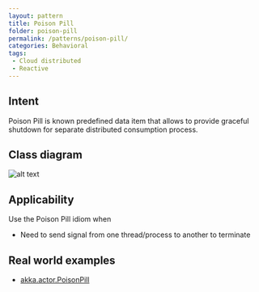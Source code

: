 ```yaml
---
layout: pattern
title: Poison Pill
folder: poison-pill
permalink: /patterns/poison-pill/
categories: Behavioral
tags:
 - Cloud distributed
 - Reactive
---
```


## Intent
Poison Pill is known predefined data item that allows to provide
graceful shutdown for separate distributed consumption process.

## Class diagram
![alt text](./etc/poison-pill.png "Poison Pill")

## Applicability
Use the Poison Pill idiom when

* Need to send signal from one thread/process to another to terminate

## Real world examples

* [akka.actor.PoisonPill](http://doc.akka.io/docs/akka/2.1.4/java/untyped-actors.html)
